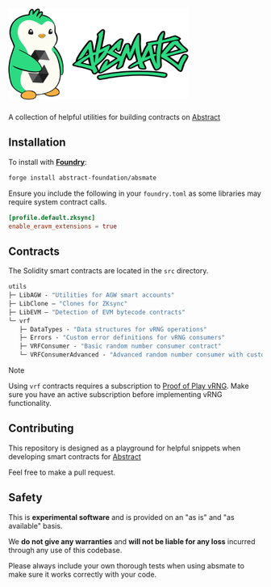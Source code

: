 # <img src="logo.svg" alt="absmate" height="180"/>

A collection of helpful utilities for building contracts on [Abstract](https://abs.xyz)

## Installation


To install with [**Foundry**](https://github.com/foundry-rs/foundry):

```sh
forge install abstract-foundation/absmate
```

Ensure you include the following in your `foundry.toml` as some libraries may require system contract calls.
```toml
[profile.default.zksync]
enable_eravm_extensions = true
```

## Contracts

The Solidity smart contracts are located in the `src` directory.

```ml
utils
├─ LibAGW - "Utilities for AGW smart accounts"
├─ LibClone — "Clones for ZKsync"
├─ LibEVM — "Detection of EVM bytecode contracts"
└─ vrf
   ├─ DataTypes - "Data structures for vRNG operations"
   ├─ Errors - "Custom error definitions for vRNG consumers"
   ├─ VRFConsumer - "Basic random number consumer contract"
   └─ VRFConsumerAdvanced - "Advanced random number consumer with custom normalization"
```
> [!NOTE]
> Using `vrf` contracts requires a subscription to [Proof of Play vRNG](https://docs.proofofplay.com/introduction). Make sure you have an active subscription before implementing vRNG functionality.


## Contributing

This repository is designed as a playground for helpful snippets when developing smart contracts for [Abstract](https://docs.abs.xyz/build-on-abstract/getting-started)

Feel free to make a pull request.

## Safety

This is **experimental software** and is provided on an "as is" and "as available" basis.

We **do not give any warranties** and **will not be liable for any loss** incurred through any use of this codebase.

Please always include your own thorough tests when using absmate to make sure it works correctly with your code.